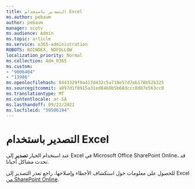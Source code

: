 ```yaml
---
title: التصدير باستخدام Excel
ms.author: pebaum
author: pebaum
manager: scotv
ms.audience: Admin
ms.topic: article
ms.service: o365-administration
ROBOTS: NOINDEX, NOFOLLOW
localization_priority: Normal
ms.collection: Adm_O365
ms.custom:
- "9006404"
- "13986"
ms.openlocfilehash: 8443329f0a417d432c5a718e57d7eb178b52b325
ms.sourcegitcommit: a097d1f8915a31ed8460b5b68dccc8d87e563cc0
ms.translationtype: MT
ms.contentlocale: ar-SA
ms.lasthandoff: 09/22/2021
ms.locfileid: "59506194"
---
```

# <a name="exporting-with-excel"></a>التصدير باستخدام Excel

عند استخدام الخيار **تصدير** إلى Excel في Microsoft Office SharePoint Online، قد تحدث مشاكل أحيانا.

للحصول على معلومات حول استكشاف الأخطاء وإصلاحها، راجع تعذر التصدير إلى Excel [من SharePoint Online](https://docs.microsoft.com/office/troubleshoot/excel/cannot-export-to-excel).